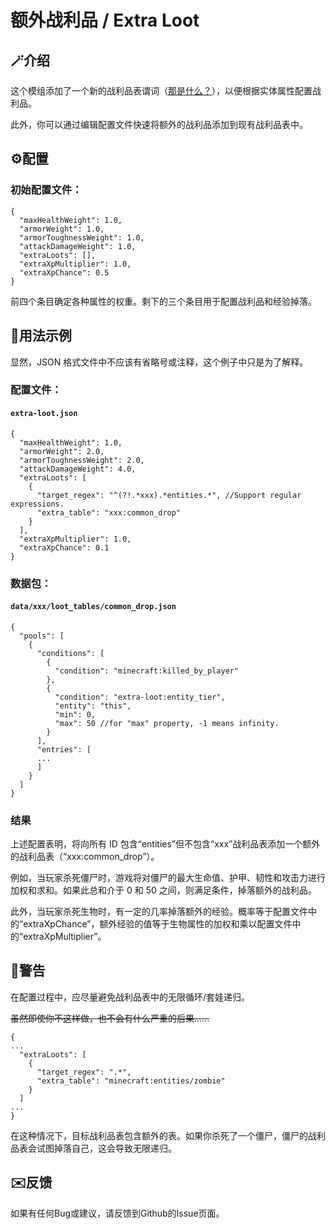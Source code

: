 # 额外战利品 / Extra Loot

## 🪄介绍

这个模组添加了一个新的战利品表谓词（[那是什么？](https://link.mcmod.cn/target/aHR0cHM6Ly96aC5taW5lY3JhZnQud2lraS93LyVFNiU4OCU5OCVFNSU4OCVBOSVFNSU5MyU4MSVFOCVBMSVBOCVFOCVCMCU5MyVFOCVBRiU4RA==)），以便根据实体属性配置战利品。  

此外，你可以通过编辑配置文件快速将额外的战利品添加到现有战利品表中。

## ⚙️配置

### 初始配置文件：

```
{
  "maxHealthWeight": 1.0,
  "armorWeight": 1.0,
  "armorToughnessWeight": 1.0,
  "attackDamageWeight": 1.0,
  "extraLoots": [],
  "extraXpMultiplier": 1.0,
  "extraXpChance": 0.5
}
```

前四个条目确定各种属性的权重。剩下的三个条目用于配置战利品和经验掉落。

## 📜用法示例

显然，JSON 格式文件中不应该有省略号或注释，这个例子中只是为了解释。

### 配置文件：
#### ```extra-loot.json```

```
{
  "maxHealthWeight": 1.0,
  "armorWeight": 2.0,
  "armorToughnessWeight": 2.0,
  "attackDamageWeight": 4.0,
  "extraLoots": [
    {
      "target_regex": "^(?!.*xxx).*entities.*", //Support regular expressions.
      "extra_table": "xxx:common_drop"
    }
  ],
  "extraXpMultiplier": 1.0,
  "extraXpChance": 0.1
}
```

### 数据包：
#### ```data/xxx/loot_tables/common_drop.json```

```
{
  "pools": [
    {
      "conditions": [
        {
          "condition": "minecraft:killed_by_player"
        },
        {
          "condition": "extra-loot:entity_tier",
          "entity": "this",
          "min": 0,
          "max": 50 //for "max" property, -1 means infinity.
        }
      ],
      "entries": [
      ...
      ]
    }
  ]
}
```

### 结果

上述配置表明，将向所有 ID 包含“entities”但不包含“xxx”战利品表添加一个额外的战利品表（“xxx:common_drop”）。

例如，当玩家杀死僵尸时，游戏将对僵尸的最大生命值、护甲、韧性和攻击力进行加权和求和。如果此总和介于 0 和 50 之间，则满足条件，掉落额外的战利品。

此外，当玩家杀死生物时，有一定的几率掉落额外的经验。概率等于配置文件中的“extraXpChance”，额外经验的值等于生物属性的加权和乘以配置文件中的“extraXpMultiplier”。

## 🚨警告

在配置过程中，应尽量避免战利品表中的无限循环/套娃递归。

~~虽然即使你不这样做，也不会有什么严重的后果......~~

```
{
...
  "extraLoots": [
    {
      "target_regex": ".*",
      "extra_table": "minecraft:entities/zombie"
    }
  ]
...
}
```

在这种情况下，目标战利品表包含额外的表。如果你杀死了一个僵尸，僵尸的战利品表会试图掉落自己，这会导致无限递归。

## ✉️反馈

如果有任何Bug或建议，请反馈到Github的Issue页面。
